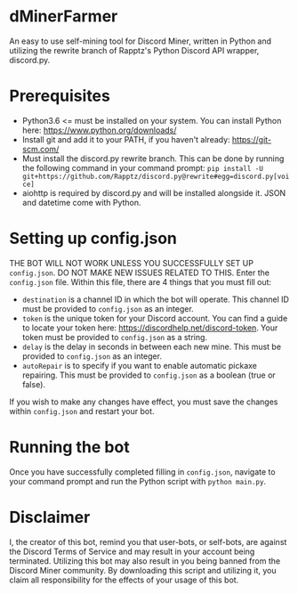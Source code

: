 # dMinerFarmer
An easy to use self-mining tool for Discord Miner, written in Python and utilizing the rewrite branch of Rapptz's Python Discord API wrapper, discord.py.

# Prerequisites
- Python3.6 <= must be installed on your system. You can install Python here: https://www.python.org/downloads/
- Install git and add it to your PATH, if you haven't already: https://git-scm.com/
- Must install the discord.py rewrite branch. This can be done by running the following command in your command prompt:
`pip install -U git+https://github.com/Rapptz/discord.py@rewrite#egg=discord.py[voice]`
- aiohttp is required by discord.py and will be installed alongside it. JSON and datetime come with Python.

# Setting up config.json
THE BOT WILL NOT WORK UNLESS YOU SUCCESSFULLY SET UP `config.json`. DO NOT MAKE NEW ISSUES RELATED TO THIS.
Enter the `config.json` file. Within this file, there are 4 things that you must fill out:
- `destination` is a channel ID in which the bot will operate. This channel ID must be provided to `config.json` as an integer.
- `token` is the unique token for your Discord account. You can find a guide to locate your token here: https://discordhelp.net/discord-token. Your token must be provided to `config.json` as a string.
- `delay` is the delay in seconds in between each new mine. This must be provided to `config.json` as an integer.
- `autoRepair` is to specify if you want to enable automatic pickaxe repairing. This must be provided to `config.json` as a boolean (true or false).

If you wish to make any changes have effect, you must save the changes within `config.json` and restart your bot. 

# Running the bot
Once you have successfully completed filling in `config.json`, navigate to your command prompt and run the Python script with `python main.py`.

# Disclaimer
I, the creator of this bot, remind you that user-bots, or self-bots, are against the Discord Terms of Service and may result in your account being terminated. Utilizing this bot may also result in you being banned from the Discord Miner community. By downloading this script and utilizing it, you claim all responsibility for the effects of your usage of this bot.
